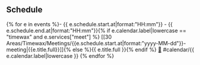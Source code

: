## Schedule

{% for e in events %}- {{ e.schedule.start.at|format:"HH:mm"}} - {{ e.schedule.end.at|format:"HH:mm"}}{% if e.calendar.label|lowercase == "timewax" and e.services["meet"] %} [[30 Areas/Timewax/Meetings/{{e.schedule.start.at|format:"yyyy-MM-dd"}}-meeting|{{e.title.full}}]]{% else %}{{ e.title.full }}{% endif %} [📅]({{e.services["ical"]}}) #calendar/{{ e.calendar.label|lowercase }}
{% endfor %}
